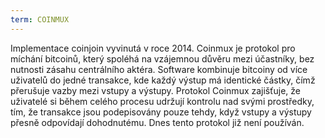 ```yaml
---
term: COINMUX
---
```


Implementace coinjoin vyvinutá v roce 2014. Coinmux je protokol pro míchání bitcoinů, který spoléhá na vzájemnou důvěru mezi účastníky, bez nutnosti zásahu centrálního aktéra. Software kombinuje bitcoiny od více uživatelů do jedné transakce, kde každý výstup má identické částky, čímž přerušuje vazby mezi vstupy a výstupy. Protokol Coinmux zajišťuje, že uživatelé si během celého procesu udržují kontrolu nad svými prostředky, tím, že transakce jsou podepisovány pouze tehdy, když vstupy a výstupy přesně odpovídají dohodnutému. Dnes tento protokol již není používán.